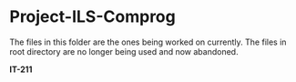 # Project-ILS-Comprog

The files in this folder are the ones being worked on currently. The files in root directory are no longer being used and now abandoned.

**IT-211**
